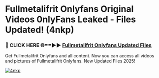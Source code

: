 # Fullmetalifrit Onlyfans Original Videos 0nlyFans Leaked - Files Updated! (4nkp)

<h3>🔴 CLICK HERE 🌐==►► <a href="https://tinyurl.com/brd5kh86" rel="nofollow">Fullmetalifrit Onlyfans Updated Files</a></h3>

Get Fullmetalifrit Onlyfans and all content. Now you can access all videos and pictures of Fullmetalifrit Onlyfans. New Updated Files 2025!

[![4nkp](https://i.imgur.com/K7sEzmb.gif)](https://tinyurl.com/brd5kh86)
